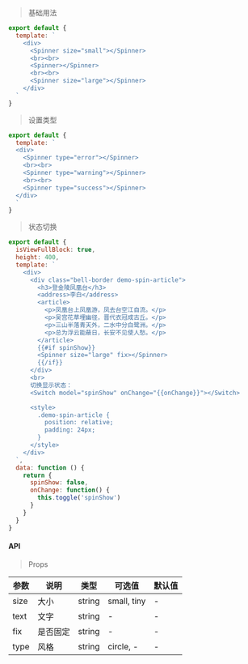 > 基础用法

```js
export default {
  template: `
    <div>
      <Spinner size="small"></Spinner>
      <br><br>
      <Spinner></Spinner>
      <br><br>
      <Spinner size="large"></Spinner>
    </div>
  `
}
```

> 设置类型

```js
export default {
  template: `
  <div>
    <Spinner type="error"></Spinner>
    <br><br>
    <Spinner type="warning"></Spinner>
    <br><br>
    <Spinner type="success"></Spinner>
  </div>
  `
}
```
 
> 状态切换

```js
export default {
  isViewFullBlock: true,
  height: 400,
  template: `
    <div>
      <div class="bell-border demo-spin-article">
        <h3>登金陵凤凰台</h3>
        <address>李白</address>
        <article>
          <p>凤凰台上凤凰游，凤去台空江自流。</p>
          <p>吴宫花草埋幽径，晋代衣冠成古丘。</p>
          <p>三山半落青天外，二水中分白鹭洲。</p>
          <p>总为浮云能蔽日，长安不见使人愁。</p>
        </article>
        {{#if spinShow}}
        <Spinner size="large" fix></Spinner>
        {{/if}}
      </div>
      <br>
      切换显示状态：
      <Switch model="spinShow" onChange="{{onChange}}"></Switch>

      <style>
        .demo-spin-article {
          position: relative;
          padding: 24px;
        }
      </style>
    </div>
  `,
  data: function () {
    return {
      spinShow: false,
      onChange: function() {
        this.toggle('spinShow')
      }
    }
  }
}
```

#### API

> Props

参数 | 说明 | 类型 | 可选值 | 默认值
---|---|---|---|---
size | 大小 | string | small, tiny | -
text | 文字 | string | - | -
fix | 是否固定 | string | - | -
type | 风格 | string | circle, - | -
